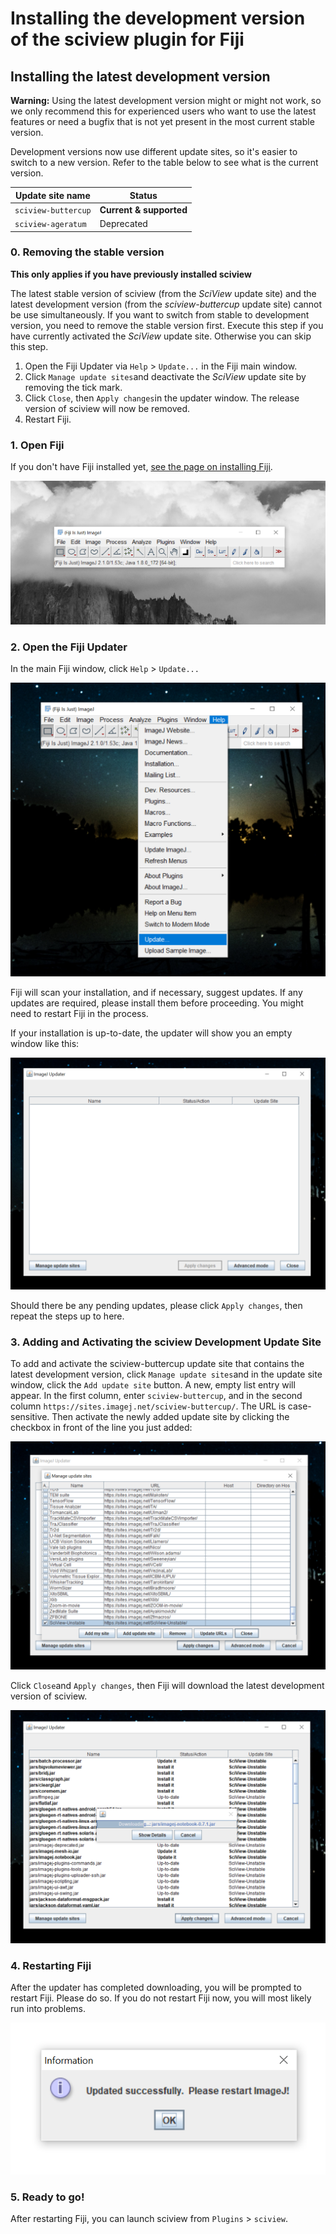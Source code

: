 # Installing the development version of the sciview plugin for Fiji

## Installing the latest development version

**Warning:** Using the latest development version might or might not work, so we only recommend this for experienced users who want to use the latest features or need a bugfix that is not yet present in the most current stable version.

Development versions now use different update sites, so it's easier to switch to a new version. Refer to the table below to see what is the current version.

| Update site name    | Status                  |
| ------------------- | ----------------------- |
| `sciview-buttercup` | **Current & supported** |
| `sciview-ageratum`  | Deprecated              |

### 0. Removing the stable version

**This only applies if you have previously installed sciview**

The latest stable version of sciview (from the _SciView_ update site) and the latest development version (from the _sciview-buttercup_ update site) cannot be use simultaneously. If you want to switch from stable to development version, you need to remove the stable version first. Execute this step if you have currently activated the _SciView_ update site. Otherwise you can skip this step.

1. Open the Fiji Updater via `Help` > `Update...` in the Fiji main window.
2. Click `Manage update sites`and deactivate the _SciView_ update site by removing the tick mark.
3. Click `Close`, then `Apply changes`in the updater window. The release version of sciview will now be removed.
4. Restart Fiji.

### 1. Open Fiji

If you don't have Fiji installed yet, [see the page on installing Fiji](installing-fiji.md).

![](<../.gitbook/assets/fiji-mainwindow (5) (2) (5).png>)

### 2. Open the Fiji Updater

In the main Fiji window, click `Help` > `Update...`

![](<../.gitbook/assets/fiji-update (3) (3) (2).png>)

Fiji will scan your installation, and if necessary, suggest updates. If any updates are required, please install them before proceeding. You might need to restart Fiji in the process.

If your installation is up-to-date, the updater will show you an empty window like this:

![](<../.gitbook/assets/fiji-updater (2) (2) (2) (1).png>)

Should there be any pending updates, please click `Apply changes`, then repeat the steps up to here.

### 3. Adding and Activating the sciview Development Update Site

To add and activate the sciview-buttercup update site that contains the latest development version, click `Manage update sites`and in the update site window, click the `Add update site` button. A new, empty list entry will appear. In the first column, enter `sciview-buttercup`, and in the second column `https://sites.imagej.net/sciview-buttercup/`. The URL is case-sensitive. Then activate the newly added update site by clicking the checkbox in front of the line you just added:

![](<../.gitbook/assets/fiji-sciview-unstable (1) (1).png>)

Click `Close`and `Apply changes`, then Fiji will download the latest development version of sciview.

![](<../.gitbook/assets/fiji-sciview-unstable-downloading (1) (1) (1).png>)

### 4. Restarting Fiji

After the updater has completed downloading, you will be prompted to restart Fiji. Please do so. If you do not restart Fiji now, you will most likely run into problems.

![](<../.gitbook/assets/fiji-restart (3) (3) (3) (1).png>)

### 5. Ready to go!

After restarting Fiji, you can launch sciview from `Plugins` > `sciview`.
